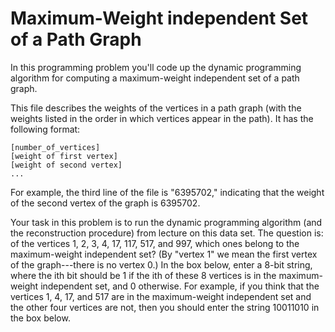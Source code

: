 # Maximum-Weight independent Set of a Path Graph

In this programming problem you'll code up the dynamic programming algorithm for computing a maximum-weight independent set of a path graph.

This file describes the weights of the vertices in a path graph (with the weights listed in the order in which vertices appear in the path). It has the following format:

```
[number_of_vertices]
[weight of first vertex]
[weight of second vertex]
...
```

For example, the third line of the file is "6395702," indicating that the weight of the second vertex of the graph is 6395702.

Your task in this problem is to run the dynamic programming algorithm (and the reconstruction procedure) from lecture on this data set. The question is: of the vertices 1, 2, 3, 4, 17, 117, 517, and 997, which ones belong to the maximum-weight independent set? (By "vertex 1" we mean the first vertex of the graph---there is no vertex 0.) In the box below, enter a 8-bit string, where the ith bit should be 1 if the ith of these 8 vertices is in the maximum-weight independent set, and 0 otherwise. For example, if you think that the vertices 1, 4, 17, and 517 are in the maximum-weight independent set and the other four vertices are not, then you should enter the string 10011010 in the box below.
